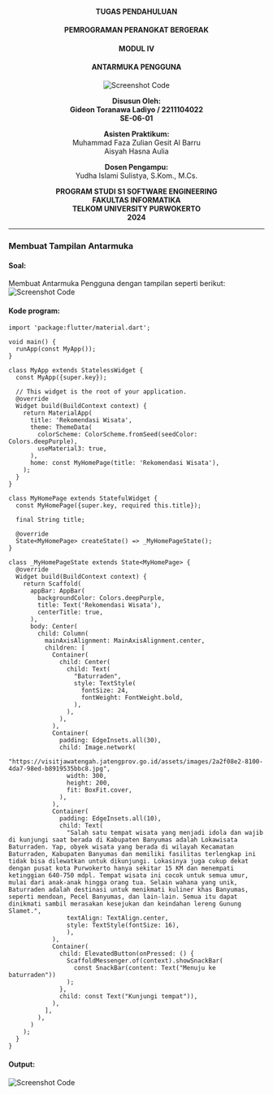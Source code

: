 <div style="text-align: center;">

#### TUGAS PENDAHULUAN  
#### PEMROGRAMAN PERANGKAT BERGERAK  
#### MODUL IV  
#### ANTARMUKA PENGGUNA  

![Screenshot Code](../../cover_tp/logo.png)

**Disusun Oleh:**  
**Gideon Toranawa Ladiyo / 2211104022**  
**SE-06-01**  

**Asisten Praktikum:**  
Muhammad Faza Zulian Gesit Al Barru  
Aisyah Hasna Aulia  

**Dosen Pengampu:**  
Yudha Islami Sulistya, S.Kom., M.Cs.  


**PROGRAM STUDI S1 SOFTWARE ENGINEERING**  
**FAKULTAS INFORMATIKA**  
**TELKOM UNIVERSITY PURWOKERTO**  
**2024**

</div>

---

### Membuat Tampilan Antarmuka
#### Soal:
Membuat Antarmuka Pengguna dengan tampilan seperti berikut:
![Screenshot Code](output_soal.png)

#### Kode program:
```
import 'package:flutter/material.dart';

void main() {
  runApp(const MyApp());
}

class MyApp extends StatelessWidget {
  const MyApp({super.key});

  // This widget is the root of your application.
  @override
  Widget build(BuildContext context) {
    return MaterialApp(
      title: 'Rekomendasi Wisata',
      theme: ThemeData(
        colorScheme: ColorScheme.fromSeed(seedColor: Colors.deepPurple),
        useMaterial3: true,
      ),
      home: const MyHomePage(title: 'Rekomendasi Wisata'),
    );
  }
}

class MyHomePage extends StatefulWidget {
  const MyHomePage({super.key, required this.title});

  final String title;

  @override
  State<MyHomePage> createState() => _MyHomePageState();
}

class _MyHomePageState extends State<MyHomePage> {
  @override
  Widget build(BuildContext context) {
    return Scaffold(
      appBar: AppBar(
        backgroundColor: Colors.deepPurple,
        title: Text('Rekomendasi Wisata'),
        centerTitle: true,
      ),
      body: Center(
        child: Column(
          mainAxisAlignment: MainAxisAlignment.center,
          children: [
            Container(
              child: Center(
                child: Text(
                  "Baturraden",
                  style: TextStyle(
                    fontSize: 24,
                    fontWeight: FontWeight.bold,
                  ),
                ),
              ),
            ),
            Container(
              padding: EdgeInsets.all(30),
              child: Image.network(
                "https://visitjawatengah.jatengprov.go.id/assets/images/2a2f08e2-8100-4da7-98ed-b8919535bbc8.jpg",
                width: 300,
                height: 200,
                fit: BoxFit.cover,
              ),
            ),
            Container(
              padding: EdgeInsets.all(10),
              child: Text(
                "Salah satu tempat wisata yang menjadi idola dan wajib di kunjungi saat berada di Kabupaten Banyumas adalah Lokawisata Baturraden. Yap, obyek wisata yang berada di wilayah Kecamatan Baturraden, Kabupaten Banyumas dan memiliki fasilitas terlengkap ini tidak bisa dilewatkan untuk dikunjungi. Lokasinya juga cukup dekat dengan pusat kota Purwokerto hanya sekitar 15 KM dan menempati ketinggian 640-750 mdpl. Tempat wisata ini cocok untuk semua umur, mulai dari anak-anak hingga orang tua. Selain wahana yang unik, Baturraden adalah destinasi untuk menikmati kuliner khas Banyumas, seperti mendoan, Pecel Banyumas, dan lain-lain. Semua itu dapat dinikmati sambil merasakan kesejukan dan keindahan lereng Gunung Slamet.",
                textAlign: TextAlign.center,
                style: TextStyle(fontSize: 16),
                ),
            ),
            Container(
              child: ElevatedButton(onPressed: () {
                ScaffoldMessenger.of(context).showSnackBar(
                  const SnackBar(content: Text("Menuju ke baturraden"))
                );
              }, 
              child: const Text("Kunjungi tempat")),
            ),
          ],
        ),
      )
    );
  }
}

```

#### Output:
![Screenshot Code](SS_output.png)